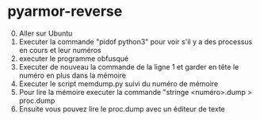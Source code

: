 # pyarmor-reverse

0. Aller sur Ubuntu
1. Executer la commande "pidof python3" pour voir s'il y a des processus en cours et leur numéros
2. executer le programme obfusqué
3. Executer de nouveau la commande de la ligne 1 et garder en tête le numéro en plus dans la mémoire
4. Executer le script memdump.py suivi du numéro de mémoire
5. Pour lire la mémoire executer la commande "stringe <numéro>.dump > proc.dump
6. Ensuite vous pouvez lire le proc.dump avec un éditeur de texte
